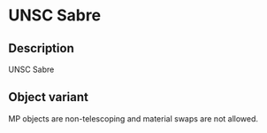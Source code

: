 # UNSC Sabre

## Description

UNSC Sabre

## Object variant

MP objects are non-telescoping and material swaps are not allowed.
